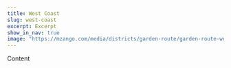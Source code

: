 ```yaml
---
title: West Coast
slug: west-coast
excerpt: Excerpt
show_in_nav: true
image: "https://mzango.com/media/districts/garden-route/garden-route-western-cape.jpg"
---
```

Content